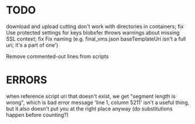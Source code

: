 TODO
====
download and upload cutting don't work with directories in containers; fix
Use protected settings for keys
blobxfer throws warnings about missing SSL context; fix
Fix naming (e.g. final_vms.json baseTemplateUri isn't a full uri; it's a part of one')



Remove commented-out lines from scripts





ERRORS
======
when reference script uri that doesn't exist, we get "segment length is wrong", which is bad error message
'line 1, column 5211' isn't a useful thing, but it also doesn't put you at the right place anyway (do substitutions happen before counting?)